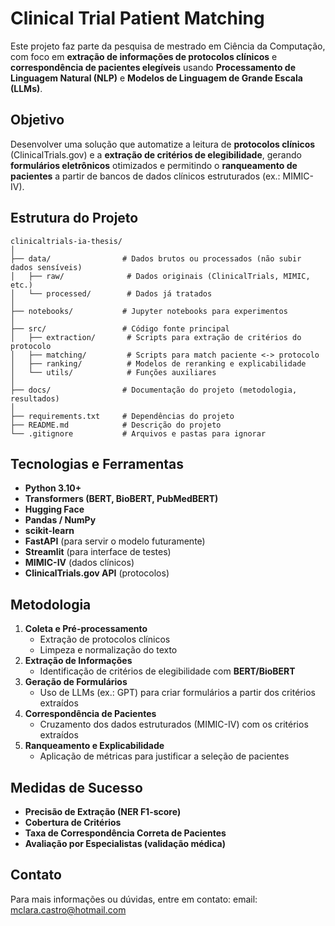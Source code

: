 # Clinical Trial Patient Matching

Este projeto faz parte da pesquisa de mestrado em Ciência da Computação, com foco em **extração de informações de protocolos clínicos** e **correspondência de pacientes elegíveis** usando **Processamento de Linguagem Natural (NLP)** e **Modelos de Linguagem de Grande Escala (LLMs)**.

## Objetivo
Desenvolver uma solução que automatize a leitura de **protocolos clínicos** (ClinicalTrials.gov) e a **extração de critérios de elegibilidade**, gerando **formulários eletrônicos** otimizados e permitindo o **ranqueamento de pacientes** a partir de bancos de dados clínicos estruturados (ex.: MIMIC-IV).

## Estrutura do Projeto
```
clinicaltrials-ia-thesis/
│
├── data/                # Dados brutos ou processados (não subir dados sensíveis)
│   ├── raw/              # Dados originais (ClinicalTrials, MIMIC, etc.)
│   └── processed/        # Dados já tratados
│
├── notebooks/           # Jupyter notebooks para experimentos
│
├── src/                 # Código fonte principal
│   ├── extraction/       # Scripts para extração de critérios do protocolo
│   ├── matching/         # Scripts para match paciente <-> protocolo
│   ├── ranking/          # Modelos de reranking e explicabilidade
│   └── utils/            # Funções auxiliares
│
├── docs/                # Documentação do projeto (metodologia, resultados)
│
├── requirements.txt     # Dependências do projeto
├── README.md            # Descrição do projeto
└── .gitignore           # Arquivos e pastas para ignorar
```

## Tecnologias e Ferramentas
- **Python 3.10+**
- **Transformers (BERT, BioBERT, PubMedBERT)**
- **Hugging Face**
- **Pandas / NumPy**
- **scikit-learn**
- **FastAPI** (para servir o modelo futuramente)
- **Streamlit** (para interface de testes)
- **MIMIC-IV** (dados clínicos)
- **ClinicalTrials.gov API** (protocolos)

## Metodologia
1. **Coleta e Pré-processamento**
   - Extração de protocolos clínicos
   - Limpeza e normalização do texto
2. **Extração de Informações**
   - Identificação de critérios de elegibilidade com **BERT/BioBERT**
3. **Geração de Formulários**
   - Uso de LLMs (ex.: GPT) para criar formulários a partir dos critérios extraídos
4. **Correspondência de Pacientes**
   - Cruzamento dos dados estruturados (MIMIC-IV) com os critérios extraídos
5. **Ranqueamento e Explicabilidade**
   - Aplicação de métricas para justificar a seleção de pacientes

## Medidas de Sucesso
- **Precisão de Extração (NER F1-score)**
- **Cobertura de Critérios**
- **Taxa de Correspondência Correta de Pacientes**
- **Avaliação por Especialistas (validação médica)**

## Contato
Para mais informações ou dúvidas, entre em contato: email: mclara.castro@hotmail.com
